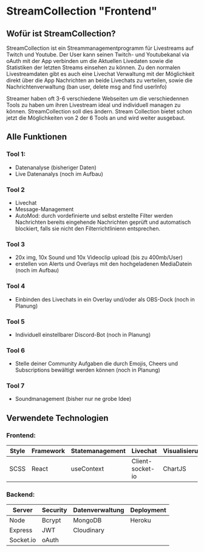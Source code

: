 # StreamCollection "Frontend"


## Wofür ist StreamCollection?

StreamCollection ist ein Streammanagementprogramm für Livestreams auf Twitch und Youtube.
Der User kann seinen Twitch- und Youtubekanal via oAuth mit der App verbinden um die Aktuellen Livedaten sowie die Statistiken der letzten Streams einsehen zu können.
Zu den normalen Livestreamdaten gibt es auch eine Livechat Verwaltung mit der Möglichkeit direkt über die App Nachrichten an beide Livechats zu verteilen, sowie die Nachrichtenverwaltung (ban user, delete msg and find userInfo)

Streamer haben oft 3-6 verschiedene Webseiten um die verschiedennen Tools zu haben um ihren Livestream ideal und individuell managen zu können. StreamCollection soll dies ändern. Stream Collection bietet schon jetzt die Möglichkeiten von 2 der 6 Tools an und wird weiter ausgebaut.


## Alle Funktionen

### Tool 1:
- Datenanalyse (bisheriger Daten)
- Live Datenanalys (noch im Aufbau)

### Tool 2
- Livechat
- Message-Management
- AutoMod: durch vordefinierte und selbst erstellte Filter werden Nachrichten bereits eingehende Nachrichten geprüft und automatisch blockiert, falls sie nicht den Filterrichtlinienn entsprechen.

### Tool 3
- 20x img, 10x Sound und 10x Videoclip upload (bis zu 400mb/User)
- erstellen von Alerts und Overlays mit den hochgeladenen MediaDatein (noch im Aufbau)

### Tool 4
- Einbinden des Livechats in ein Overlay und/oder als OBS-Dock (noch in Planung)

### Tool 5
- Individuell einstellbarer Discord-Bot (noch in Planung)

### Tool 6
- Stelle deiner Community Aufgaben die durch Emojis, Cheers und Subscriptions bewältigt werden können (noch in Planung)

### Tool 7
- Soundmanagement (bisher nur ne grobe Idee)


## Verwendete Technologien

### Frontend:
| Style | Framework | Statemanagement | Livechat | Visualisierung | Paymentsystem |
|-------|-------|-------|-------|-------|-------|
| SCSS | React | useContext | Client-socket-io | ChartJS | Paypal |

### Backend:
| Server | Security | Datenverwaltung | Deployment |
|-------|-------|-------|-------|
| Node | Bcrypt | MongoDB | Heroku |
|Express|JWT|Cloudinary|
|Socket.io|oAuth|| |
